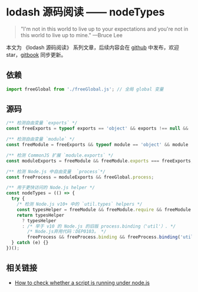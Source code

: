 # lodash 源码阅读 —— nodeTypes

> "I'm not in this world to live up to your expectations and you're not in this world to live up to mine." —Bruce Lee

本文为 《lodash 源码阅读》 系列文章，后续内容会在 [github](https://github.com/gu-xionghong/lodash-analysis) 中发布，欢迎 star，[gitbook](https://gu-xionghong.gitbook.io/lodash-analysis/) 同步更新。

## 依赖

```js
import freeGlobal from './freeGlobal.js'; // 全局 global 变量
```

## 源码

```js
/** 检测自由变量 `exports` */
const freeExports = typeof exports == 'object' && exports !== null && !exports.nodeType && exports;

/** 检测自由变量 `module` */
const freeModule = freeExports && typeof module == 'object' && module !== null && !module.nodeType && module;

/** 检测 CommonJS 扩展 `module.exports` */
const moduleExports = freeModule && freeModule.exports === freeExports;

/** 检测 Node.js 中自由变量  `process`*/
const freeProcess = moduleExports && freeGlobal.process;

/** 用于更快访问的 Node.js helper */
const nodeTypes = (() => {
  try {
    /* 检测 Node.js v10+ 中的 `util.types` helpers */
    const typesHelper = freeModule && freeModule.require && freeModule.require('util').types;
    return typesHelper
      ? typesHelper
      : /* 早于 v10 的 Node.js 的旧版 process.binding（'util'）. */
        /* Node.js弃用代码：DEP0103。 */
        freeProcess && freeProcess.binding && freeProcess.binding('util');
  } catch (e) {}
})();
```

## 相关链接

- [How to check whether a script is running under node.js](https://stackoverflow.com/questions/4224606/how-to-check-whether-a-script-is-running-under-node-js)
